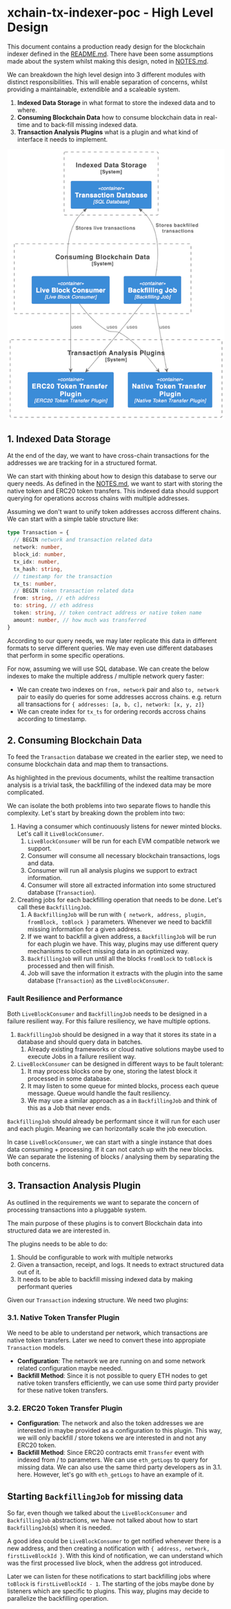 # xchain-tx-indexer-poc - High Level Design

This document contains a production ready design for the blockchain indexer defined in the [README.md](../README.md). There have been some assumptions made about the system whilst making this design, noted in [NOTES.md](../NOTES.md).

We can breakdown the high level design into 3 different modules with distinct responsibilities. This will enable separation of concerns, whilst providing a maintainable, extendible and a scaleable system. 

1. **Indexed Data Storage** in what format to store the indexed data and to where.
2. **Consuming Blockchain Data** how to consume blockchain data in real-time and to back-fill missing indexed data.
3. **Transaction Analysis Plugins** what is a plugin and what kind of interface it needs to implement.

![High Level Design - Component Diagram](./diagrams/hld-component-diagram.png)

## 1. Indexed Data Storage

At the end of the day, we want to have cross-chain transactions for the addresses we are tracking for in a structured format.

We can start with thinking about how to design this database to serve our query needs. As defined in the [NOTES.md](../NOTES.md), we want to start with storing the native token and ERC20 token transfers. This indexed data should support querying for operations accross chains with multiple addresses.

Assuming we don't want to unify token addresses accross different chains. We can start with a simple table structure like:

```typescript
type Transaction = {
  // BEGIN network and transaction related data
  network: number,
  block_id: number,
  tx_idx: number,
  tx_hash: string,
  // timestamp for the transaction
  tx_ts: number,
  // BEGIN token transaction related data
  from: string, // eth address
  to: string, // eth address
  token: string, // token contract address or native token name
  amount: number, // how much was transferred
}
```

According to our query needs, we may later replicate this data in different formats to serve different queries. We may even use different databases that perform in some specific operations.

For now, assuming we will use SQL database. We can create the below indexes to make the multiple address / multiple network query faster:

- We can create two indexes on `from, network` pair and also `to, network` pair to easily do queries for some addresses accross chains. e.g. return all transactions for `{ addresses: [a, b, c], network: [x, y, z]}`
- We can create index for `tx_ts` for ordering records accross chains according to timestamp.

## 2. Consuming Blockchain Data

To feed the `Transaction` database we created in the earlier step, we need to consume blockchain data and map them to transactions.

As highlighted in the previous documents, whilst the realtime transaction analysis is a trivial task, the backfilling of the indexed data may be more complicated.

We can isolate the both problems into two separate flows to handle this complexity. Let's start by breaking down the problem into two:

1. Having a consumer which continuously listens for newer minted blocks. Let's call it `LiveBlockConsumer`.
    1. `LiveBlockConsumer` will be run for each EVM compatible network we support.
    2. Consumer will consume all necessary blockchain transactions, logs and data.
    3. Consumer will run all analysis plugins we support to extract information.
    4. Consumer will store all extracted information into some structured database (`Transaction`).
2. Creating jobs for each backfilling operation that needs to be done. Let's call these `BackfillingJob`.
    1. A `BackfillingJob` will be run with `{ network, address, plugin, fromBlock, toBlock }` parameters. Whenever we need to backfill missing information for a given address.
    2. If we want to backfill a given address, a `BackfillingJob` will be run for each plugin we have. This way, plugins may use different query mechanisms to collect missing data in an optimized way.
    3. `BackfillingJob` will run until all the blocks `fromBlock` to `toBlock` is processed and then will finish.
    4. Job will save the information it extracts with the plugin into the same database (`Transaction`) as the `LiveBlockConsumer`.

### Fault Resilience and Performance

Both `LiveBlockConsumer` and `BackfillingJob` needs to be designed in a failure resilient way. For this failure resiliency, we have multiple options.

1. `BackfillingJob` should be designed in a way that it stores its state in a database and should query data in batches.
    1. Already existing frameworks or cloud native solutions maybe used to execute Jobs in a failure resilient way.
1. `LiveBlockConsumer` can be designed in different ways to be fault tolerant:
    1. It may process blocks one by one, storing the latest block it processed in some database. 
    2. It may listen to some queue for minted blocks, process each queue message. Queue would handle the fault resiliency.
    3. We may use a similar approach as a in `BackfillingJob` and think of this as a Job that never ends.


`BackfillingJob` should already be performant since it will run for each user and each plugin. Meaning we can horizontally scale the job execution.

In case `LiveBlockConsumer`, we can start with a single instance that does data consuming + processing. If it can not catch up with the new blocks. We can separate the listening of blocks / analysing them by separating the both concerns.

## 3. Transaction Analysis Plugin

As outlined in the requirements we want to separate the concern of processing transactions into a pluggable system.

The main purpose of these plugins is to convert Blockchain data into structured data we are interested in.

The plugins needs to be able to do:

1. Should be configurable to work with multiple networks
2. Given a transaction, receipt, and logs. It needs to extract structured data out of it.
3. It needs to be able to backfill missing indexed data by making performant queries

Given our `Transaction` indexing structure. We need two plugins:

### 3.1. Native Token Transfer Plugin

We need to be able to understand per network, which transactions are native token transfers. Later we need to convert these into appropiate `Transaction` models.

- **Configuration**: The network we are running on and some network related configuration maybe needed.
- **Backfill Method**: Since it is not possible to query ETH nodes to get native token transfers efficiently, we can use some third party provider for these native token transfers.

### 3.2. ERC20 Token Transfer Plugin

- **Configuration**: The network and also the token addresses we are interested in maybe provided as a configuration to this plugin. This way, we will only backfill / store tokens we are interested in and not any ERC20 token.
- **Backfill Method**: Since ERC20 contracts emit `Transfer` event with indexed from / to parameters. We can use `eth_getLogs` to query for missing data. We can also use the same third party developers as in 3.1. here. However, let's go with `eth_getLogs` to have an example of it.

## Starting `BackfillingJob` for missing data

So far, even though we talked about the `LiveBlockConsumer` and `BackfillingJob` abstractions, we have not talked about how to start `BackfillingJob`(s) when it is needed.

A good idea could be `LiveBlockConsumer` to get notified whenever there is a new address, and then creating a notification with `{ address, network, firstLiveBlockId }`. With this kind of notification, we can understand which was the first processed live block, when the address got introduced.

Later we can listen for these notifications to start backfilling jobs where `toBlock` is `firstLiveBlockId - 1`. The starting of the jobs maybe done by listeners which are specific to plugins. This way, plugins may decide to parallelize the backfilling operation.
